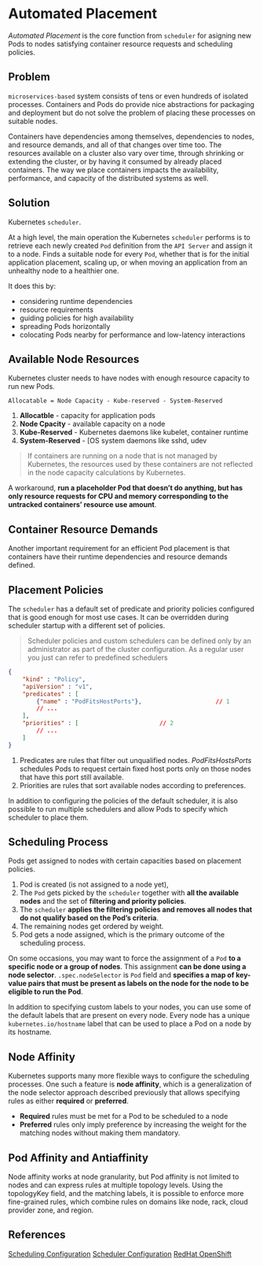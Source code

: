 # Automated Placement

*Automated Placement* is the core function from `scheduler` for asigning new Pods to nodes satisfying container resource requests and scheduling policies.

## Problem 

`microservices-based` system consists of tens or even hundreds of isolated processes. Containers and Pods do provide nice abstractions for packaging and deployment but do not solve the problem of placing these processes on suitable nodes.

Containers have dependencies among themselves, dependencies to nodes, and resource demands, and all of that changes over time too. The resources available on a cluster also vary over time, through shrinking or extending the cluster, or by having it consumed by already placed containers. The way we place containers impacts the availability, performance, and capacity of the distributed systems as well. 

## Solution

Kubernetes `scheduler`.

At a high level, the main operation the Kubernetes `scheduler` performs is to retrieve each newly created `Pod` definition from the `API Server` and assign it to a node. Finds a suitable node for every `Pod`, whether that is for the initial application placement, scaling up, or when moving an application from an unhealthy node to a healthier one. 

It does this by:
 - considering runtime dependencies 
 - resource requirements
 - guiding policies for high availability 
 - spreading Pods horizontally 
 - colocating Pods nearby for performance and low-latency interactions 

## Available Node Resources

Kubernetes cluster needs to have nodes with enough resource capacity to run new Pods. 

```
Allocatable = Node Capacity - Kube-reserved - System-Reserved
```

1. **Allocatble** - capacity for application pods
2. **Node Cpacity** - available capacity on a node
3. **Kube-Reserved** - Kubernetes daemons like kubelet, container runtime
4. **System-Reserved** - [OS system daemons like sshd, udev

> If containers are running on a node that is not managed by Kubernetes, the resources used by these containers are not reflected in the node capacity calculations by Kubernetes.

A workaround, **run a placeholder Pod that doesn’t do anything, but has only resource requests for CPU and memory corresponding to the untracked containers’ resource use amount**.

## Container Resource Demands

Another important requirement for an efficient Pod placement is that containers have their runtime dependencies and resource demands defined. 

## Placement Policies

The `scheduler` has a default set of predicate and priority policies configured that is good enough for most use cases. It can be overridden during scheduler startup with a different set of policies.

> Scheduler policies and custom schedulers can be defined only by an administrator as part of the cluster configuration. As a regular user you just can refer to predefined schedulers

```json
{
    "kind" : "Policy",
    "apiVersion" : "v1",
    "predicates" : [  
        {"name" : "PodFitsHostPorts"},                     // 1
        // ...
    ],
    "priorities" : [                       // 2
        // ...
    ]
}
```

1. Predicates are rules that filter out unqualified nodes. *PodFitsHostsPorts* schedules Pods to request certain fixed host ports only on those nodes that have this port still available.
2. Priorities are rules that sort available nodes according to preferences.

In addition to configuring the policies of the default scheduler, it is also possible to run multiple schedulers and allow Pods to specify which scheduler to place them. 


## Scheduling Process

Pods get assigned to nodes with certain capacities based on placement policies.

1. Pod is created (is not assigned to a node yet), 
2. The `Pod` gets picked by the `scheduler` together with **all the available nodes** and the set of **filtering and priority policies**. 
3. The `scheduler` **applies the filtering policies and removes all nodes that do not qualify based on the Pod’s criteria**. 
4. The remaining nodes get ordered by weight. 
5. Pod gets a node assigned, which is the primary outcome of the scheduling process.

On some occasions, you may want to force the assignment of a `Pod` **to a specific node or a group of nodes**. This assignment **can be done using a node selector**. `.spec.nodeSelector` is `Pod` field and **specifies a map of key-value pairs that must be present as labels on the node for the node to be eligible to run the Pod**. 

In addition to specifying custom labels to your nodes, you can use some of the default labels that are present on every node. Every node has a unique `kubernetes.io/hostname` label that can be used to place a Pod on a node by its hostname.

## Node Affinity

Kubernetes supports many more flexible ways to configure the scheduling processes. One such a feature is **node affinity**, which is a generalization of the node selector approach described previously that allows specifying rules as either **required** or **preferred**.

* **Required** rules must be met for a Pod to be scheduled to a node
* **Preferred** rules only imply preference by increasing the weight for the matching nodes without making them mandatory. 

## Pod Affinity and Antiaffinity

Node affinity works at node granularity, but Pod affinity is not limited to nodes and can express rules at multiple topology levels. Using the topologyKey field, and the matching labels, it is possible to enforce more fine-grained rules, which combine rules on domains like node, rack, cloud provider zone, and region.

## References

[Scheduling Configuration](https://kubernetes.io/docs/reference/scheduling/policies/)
[Scheduler Configuration](https://kubernetes.io/docs/reference/scheduling/config/)
[RedHat OpenShift](https://docs.openshift.com/container-platform/3.6/admin_guide/scheduling/scheduler.html)
